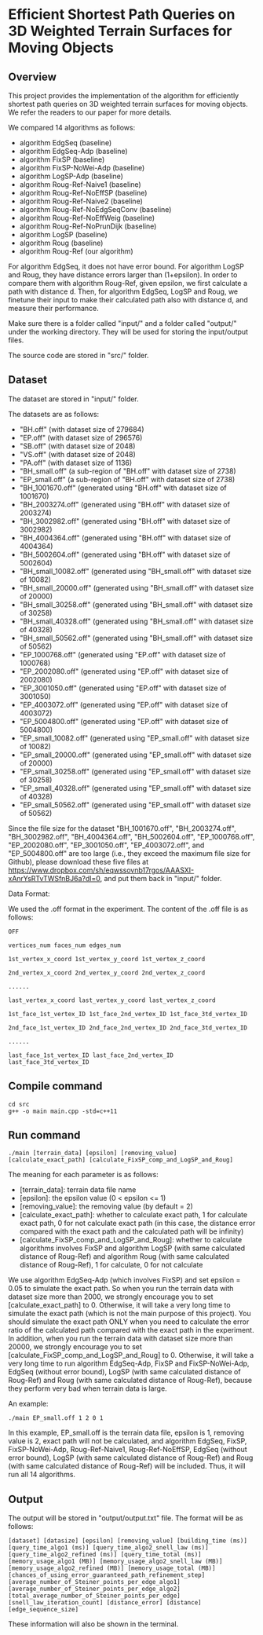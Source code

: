 # Efficient Shortest Path Queries on 3D Weighted Terrain Surfaces for Moving Objects

## Overview

This project provides the implementation of the algorithm for efficiently shortest path queries on 3D weighted terrain surfaces for moving objects. We refer the readers to our paper for more details.

We compared 14 algorithms as follows:

- algorithm EdgSeq (baseline)
- algorithm EdgSeq-Adp (baseline)
- algorithm FixSP (baseline)
- algorithm FixSP-NoWei-Adp (baseline)
- algorithm LogSP-Adp (baseline)
- algorithm Roug-Ref-Naive1 (baseline)
- algorithm Roug-Ref-NoEffSP (baseline)
- algorithm Roug-Ref-Naive2 (baseline)
- algorithm Roug-Ref-NoEdgSeqConv (baseline)
- algorithm Roug-Ref-NoEffWeig (baseline)
- algorithm Roug-Ref-NoPrunDijk (baseline)
- algorithm LogSP (baseline)
- algorithm Roug (baseline)
- algorithm Roug-Ref (our algorithm)

For algorithm EdgSeq, it does not have error bound. For algorithm LogSP and Roug, they have distance errors larger than (1+epsilon). In order to compare them with algorithm Roug-Ref, given epsilon, we first calculate a path with distance d. Then, for algorithm EdgSeq, LogSP and Roug, we finetune their input to make their calculated path also with distance d, and measure their performance. 

Make sure there is a folder called "input/" and a folder called "output/" under the working directory. They will be used for storing the input/output files.

The source code are stored in "src/" folder.

## Dataset

The dataset are stored in "input/" folder.

The datasets are as follows:

- "BH.off" (with dataset size of 279684)
- "EP.off" (with dataset size of 296576)
- "SB.off" (with dataset size of 2048)
- "VS.off" (with dataset size of 2048)
- "PA.off" (with dataset size of 1136)
- "BH_small.off" (a sub-region of "BH.off" with dataset size of 2738)
- "EP_small.off" (a sub-region of "BH.off" with dataset size of 2738)
- "BH_1001670.off" (generated using "BH.off" with dataset size of 1001670)
- "BH_2003274.off" (generated using "BH.off" with dataset size of 2003274)
- "BH_3002982.off" (generated using "BH.off" with dataset size of 3002982)
- "BH_4004364.off" (generated using "BH.off" with dataset size of 4004364)
- "BH_5002604.off" (generated using "BH.off" with dataset size of 5002604)
- "BH_small_10082.off" (generated using "BH_small.off" with dataset size of 10082)
- "BH_small_20000.off" (generated using "BH_small.off" with dataset size of 20000)
- "BH_small_30258.off" (generated using "BH_small.off" with dataset size of 30258)
- "BH_small_40328.off" (generated using "BH_small.off" with dataset size of 40328)
- "BH_small_50562.off" (generated using "BH_small.off" with dataset size of 50562)
- "EP_1000768.off" (generated using "EP.off" with dataset size of 1000768)
- "EP_2002080.off" (generated using "EP.off" with dataset size of 2002080)
- "EP_3001050.off" (generated using "EP.off" with dataset size of 3001050)
- "EP_4003072.off" (generated using "EP.off" with dataset size of 4003072)
- "EP_5004800.off" (generated using "EP.off" with dataset size of 5004800)
- "EP_small_10082.off" (generated using "EP_small.off" with dataset size of 10082)
- "EP_small_20000.off" (generated using "EP_small.off" with dataset size of 20000)
- "EP_small_30258.off" (generated using "EP_small.off" with dataset size of 30258)
- "EP_small_40328.off" (generated using "EP_small.off" with dataset size of 40328)
- "EP_small_50562.off" (generated using "EP_small.off" with dataset size of 50562)

Since the file size for the dataset "BH_1001670.off", "BH_2003274.off", "BH_3002982.off", "BH_4004364.off", "BH_5002604.off", "EP_1000768.off", "EP_2002080.off", "EP_3001050.off", "EP_4003072.off", and "EP_5004800.off" are too large (i.e., they exceed the maximum file size for Github), please download these five files at https://www.dropbox.com/sh/eqwssovnb17rgos/AAASXI-xAnrYsRTvTWSfnBJ6a?dl=0, and put them back in "input/" folder.

Data Format:

We used the .off format in the experiment. The content of the .off file is as follows:

```
OFF

vertices_num faces_num edges_num

1st_vertex_x_coord 1st_vertex_y_coord 1st_vertex_z_coord

2nd_vertex_x_coord 2nd_vertex_y_coord 2nd_vertex_z_coord

......

last_vertex_x_coord last_vertex_y_coord last_vertex_z_coord

1st_face_1st_vertex_ID 1st_face_2nd_vertex_ID 1st_face_3td_vertex_ID

2nd_face_1st_vertex_ID 2nd_face_2nd_vertex_ID 2nd_face_3td_vertex_ID

......

last_face_1st_vertex_ID last_face_2nd_vertex_ID last_face_3td_vertex_ID
```

## Compile command

```
cd src
g++ -o main main.cpp -std=c++11
```

## Run command

```
./main [terrain_data] [epsilon] [removing_value] [calculate_exact_path] [calculate_FixSP_comp_and_LogSP_and_Roug]
```

The meaning for each parameter is as follows:

- [terrain_data]: terrain data file name
- [epsilon]: the epsilon value (0 < epsilon <= 1)
- [removing_value]: the removing value (by default = 2)
- [calculate_exact_path]: whether to calculate exact path, 1 for calculate exact path, 0 for not calculate exact path (in this case, the distance error compared with the exact path and the calculated path will be infinity)
- [calculate_FixSP_comp_and_LogSP_and_Roug]: whether to calculate algorithms involves FixSP and algorithm LogSP (with same calculated distance of Roug-Ref) and algorithm Roug (with same calculated distance of Roug-Ref), 1 for calculate, 0 for not calculate

We use algorithm EdgSeq-Adp (which involves FixSP) and set epsilon = 0.05 to simulate the exact path. So when you run the terrain data with dataset size more than 2000, we strongly encourage you to set [calculate_exact_path] to 0. Otherwise, it will take a very long time to simulate the exact path (which is not the main purpose of this project). You should simulate the exact path ONLY when you need to calculate the error ratio of the calculated path compared with the exact path in the experiment. In addition, when you run the terrain data with dataset size more than 20000, we strongly encourage you to set [calculate_FixSP_comp_and_LogSP_and_Roug] to 0. Otherwise, it will take a very long time to run algorithm EdgSeq-Adp, FixSP and FixSP-NoWei-Adp, EdgSeq (without error bound), LogSP (with same calculated distance of Roug-Ref) and Roug (with same calculated distance of Roug-Ref), because they perform very bad when terrain data is large. 

An example:

```
./main EP_small.off 1 2 0 1
```

In this example, EP_small.off is the terrain data file, epsilon is 1, removing value is 2, exact path will not be calculated, and algorithm EdgSeq, FixSP, FixSP-NoWei-Adp, Roug-Ref-Naive1, Roug-Ref-NoEffSP, EdgSeq (without error bound), LogSP (with same calculated distance of Roug-Ref) and Roug (with same calculated distance of Roug-Ref) will be included. Thus, it will run all 14 algorithms.

## Output

The output will be stored in "output/output.txt" file. The format will be as follows:

```
[dataset] [datasize] [epsilon] [removing_value] [building_time (ms)] [query_time_algo1 (ms)] [query_time_algo2_snell_law (ms)] [query_time_algo2_refined (ms)] [query_time_total (ms)] [memory_usage_algo1 (MB)] [memory_usage_algo2_snell_law (MB)] [memory_usage_algo2_refined (MB)] [memory_usage_total (MB)] [chances_of_using_error_guaranteed_path_refinement_step] [average_number_of_Steiner_points_per_edge_algo1] [average_number_of_Steiner_points_per_edge_algo2] [total_average_number_of_Steiner_points_per_edge] [snell_law_iteration_count] [distance_error] [distance] [edge_sequence_size]
```

These information will also be shown in the terminal. 


